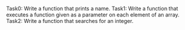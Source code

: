 Task0: Write a function that prints a name.
Task1: Write a function that executes a function given as a parameter on each element of an array.
Task2: Write a function that searches for an integer.
